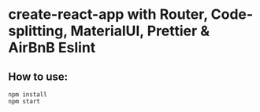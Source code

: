 # create-react-app with Router, Code-splitting, MaterialUI, Prettier & AirBnB Eslint

## How to use:

```
npm install
npm start
```

